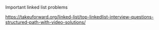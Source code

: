 Important linked list problems

https://takeuforward.org/linked-list/top-linkedlist-interview-questions-structured-path-with-video-solutions/
